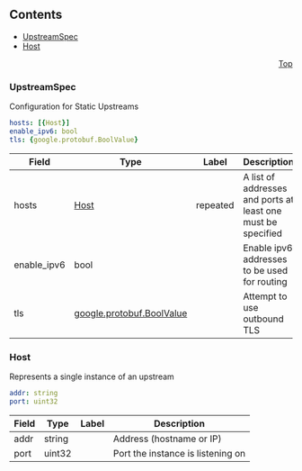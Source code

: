 <a name="top"></a>

## Contents
  - [UpstreamSpec](#gloo.api.core.v1.UpstreamSpec)
  - [Host](#gloo.api.core.v1.Host)



<a name="github.com/solo-io/gloo/pkg/coreplugins/static/upstream_spec"></a>
<p align="right"><a href="#top">Top</a></p>




<a name="gloo.api.core.v1.UpstreamSpec"></a>

### UpstreamSpec
Configuration for Static Upstreams


```yaml
hosts: [{Host}]
enable_ipv6: bool
tls: {google.protobuf.BoolValue}

```
| Field | Type | Label | Description |
| ----- | ---- | ----- | ----------- |
| hosts | [Host](github.com/solo-io/gloo/pkg/coreplugins/static/upstream_spec.md#gloo.api.core.v1.Host) | repeated | A list of addresses and ports at least one must be specified |
| enable_ipv6 | bool |  | Enable ipv6 addresses to be used for routing |
| tls | [google.protobuf.BoolValue](github.com/solo-io/gloo/pkg/coreplugins/static/upstream_spec.md#google.protobuf.BoolValue) |  | Attempt to use outbound TLS |






<a name="gloo.api.core.v1.Host"></a>

### Host
Represents a single instance of an upstream


```yaml
addr: string
port: uint32

```
| Field | Type | Label | Description |
| ----- | ---- | ----- | ----------- |
| addr | string |  | Address (hostname or IP) |
| port | uint32 |  | Port the instance is listening on |





 

 

 

